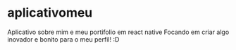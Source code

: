 # aplicativomeu
Aplicativo sobre mim e meu portifolio em react native
Focando em criar algo inovador e bonito para o meu perfil! :D
